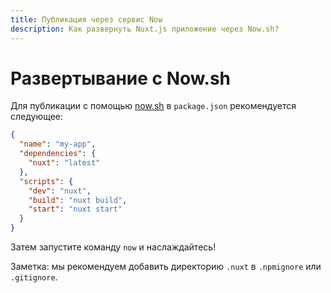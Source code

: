 ```yaml
---
title: Публикация через сервис Now
description: Как развернуть Nuxt.js приложение через Now.sh?
---
```


# Развертывание с Now.sh

Для публикации с помощью [now.sh](https://zeit.co/now) в `package.json` рекомендуется следующее:

```json
{
  "name": "my-app",
  "dependencies": {
    "nuxt": "latest"
  },
  "scripts": {
    "dev": "nuxt",
    "build": "nuxt build",
    "start": "nuxt start"
  }
}
```

Затем запустите команду `now` и наслаждайтесь!

Заметка: мы рекомендуем добавить директорию `.nuxt` в `.npmignore` или `.gitignore`.
